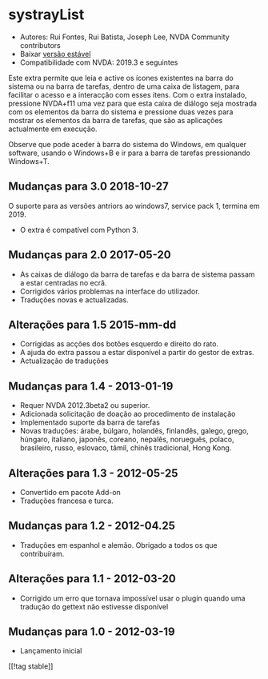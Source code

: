 # systrayList #

*   Autores: Rui Fontes, Rui Batista, Joseph Lee, NVDA Community
    contributors
*   Baixar [versão estável][1]
*   Compatibilidade com NVDA: 2019.3 e seguintes


Este extra permite que leia e active os ícones existentes na barra do
sistema ou na barra de tarefas, dentro de uma caixa de listagem, para
facilitar o acesso e a interacção com esses itens. Com o extra instalado,
pressione NVDA+f11 uma vez para que esta caixa de diálogo seja mostrada com
os elementos da barra do sistema e pressione duas vezes para mostrar os
elementos da barra de tarefas, que são as aplicações actualmente em
execução.

Observe que pode aceder à barra do sistema do Windows, em qualquer software,
usando o Windows+B e ir para a barra de tarefas pressionando Windows+T.

## Mudanças para 3.0 2018-10-27 ##

O suporte para as versões antriors ao windows7, service pack 1, termina em
2019.

* O extra é compatível com Python 3.

## Mudanças para 2.0 2017-05-20 ##

* As caixas de diálogo da barra de tarefas e da barra de sistema passam a
  estar centradas no ecrã.
* Corrigidos vários problemas na interface do utilizador.
* Traduções novas e actualizadas.

## Alterações para 1.5 2015-mm-dd ##

* Corrigidas as acções dos botões esquerdo e direito do rato.
* A ajuda do extra passou a estar disponível a partir do gestor de extras.
* Actualização de traduções

## Mudanças para 1.4 - 2013-01-19 ##

* Requer NVDA 2012.3beta2 ou superior.
* Adicionada solicitação de doação ao procedimento de instalação
* Implementado suporte da barra de tarefas
* Novas traduções: árabe, búlgaro, holandês, finlandês, galego, grego,
  húngaro, italiano, japonês, coreano, nepalês, norueguês, polaco,
  brasileiro, russo, eslovaco, tâmil, chinês tradicional, Hong Kong.

## Alterações para 1.3 - 2012-05-25 ##

* Convertido em pacote Add-on
* Traduções francesa e turca.

## Mudanças para 1.2 - 2012-04.25 ##

* Traduções em espanhol e alemão. Obrigado a todos os que contribuíram.

## Alterações para 1.1 - 2012-03-20 ##

* Corrigido um erro que tornava impossível usar o plugin quando uma tradução
  do gettext não estivesse disponível

## Mudanças para 1.0 - 2012-03-19 ##

* Lançamento inicial

[[!tag stable]]

[1]: https://addons.nvda-project.org/files/get.php?file=st
